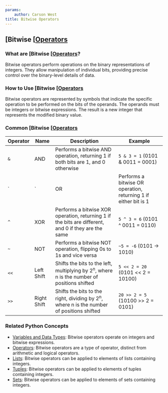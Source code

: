 ```yaml
---
params:
	author: Carson West
title: Bitwise Operators
--- 
```

## [Bitwise [[Operators](./../bitwise-[[operators/)

### What are [Bitwise [[Operators](./../bitwise-[[operators/)?
Bitwise operators perform operations on the binary representations of integers. They allow manipulation of individual bits, providing precise control over the binary-level details of data.

### How to Use [Bitwise [[Operators](./../bitwise-[[operators/)
Bitwise operators are represented by symbols that indicate the specific operation to be performed on the bits of the operands. The operands must be integers or bitwise expressions. The result is a new integer that represents the modified binary value.

### Common [Bitwise [[Operators](./../bitwise-[[operators/)

| Operator | Name | Description | Example |
|---|---|---|---|
| `&` | AND | Performs a bitwise AND operation, returning 1 if both bits are 1, and 0 otherwise | `5 & 3 = 1` (0101 & 0011 = 0001) |
| `|` | OR | Performs a bitwise OR operation, returning 1 if either bit is 1 | `5 | 3 = 7` (0101 | 0011 = 0111) |
| `^` | XOR | Performs a bitwise XOR operation, returning 1 if the bits are different, and 0 if they are the same | `5 ^ 3 = 6` (0101 ^ 0011 = 0110) |
| `~` | NOT | Performs a bitwise NOT operation, flipping 0s to 1s and vice versa | `~5 = -6` (0101 -> 1010) |
| `<<` | Left Shift | Shifts the bits to the left, multiplying by 2<sup>n</sup>, where n is the number of positions shifted | `5 << 2 = 20` (0101 << 2 = 10100) |
| `>>` | Right Shift | Shifts the bits to the right, dividing by 2<sup>n</sup>, where n is the number of positions shifted | `20 >> 2 = 5` (10100 >> 2 = 0101) |

### Related Python Concepts

- [Variables and Data Types](./../variables-and-data-types/): Bitwise operators operate on integers and bitwise expressions.
- [Operators](./../operators/): Bitwise operators are a type of operator, distinct from arithmetic and logical operators.
- [Lists](./../lists/): Bitwise operators can be applied to elements of lists containing integers.
- [Tuples](./../tuples/): Bitwise operators can be applied to elements of tuples containing integers.
- [Sets](./../sets/): Bitwise operators can be applied to elements of sets containing integers.